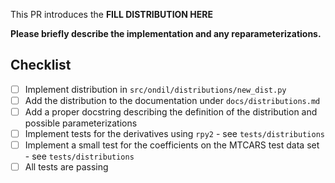 This PR introduces the **FILL DISTRIBUTION HERE**

**Please briefly describe the implementation and any reparameterizations.**

## Checklist

- [ ] Implement distribution in `src/ondil/distributions/new_dist.py`
- [ ] Add the distribution to the documentation under `docs/distributions.md`
- [ ] Add a proper docstring describing the definition of the distribution and possible parameterizations
- [ ] Implement tests for the derivatives using `rpy2`  - see `tests/distributions`
- [ ] Implement a small test for the coefficients on the MTCARS test data set - see `tests/distributions`
- [ ] All tests are passing
